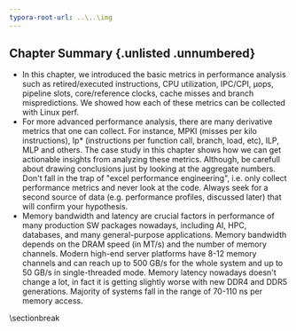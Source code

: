 ```yaml
---
typora-root-url: ..\..\img
---
```


## Chapter Summary {.unlisted .unnumbered}

* In this chapter, we introduced the basic metrics in performance analysis such as retired/executed instructions, CPU utilization, IPC/CPI, μops, pipeline slots, core/reference clocks, cache misses and branch mispredictions. We showed how each of these metrics can be collected with Linux perf.
* For more advanced performance analysis, there are many derivative metrics that one can collect. For instance, MPKI (misses per kilo instructions), Ip* (instructions per function call, branch, load, etc), ILP, MLP and others. The case study in this chapter shows how we can get actionable insights from analyzing these metrics. Although, be carefull about drawing conclusions just by looking at the aggregate numbers. Don't fall in the trap of "excel performance engineering", i.e. only collect performance metrics and never look at the code. Always seek for a second source of data (e.g. performance profiles, discussed later) that will confirm your hypothesis.
* Memory bandwidth and latency are crucial factors in performance of many production SW packages nowadays, including AI, HPC, databases, and many general-purpose applications. Memory bandwidth depends on the DRAM speed (in MT/s) and the number of memory channels. Modern high-end server platforms have 8-12 memory channels and can reach up to 500 GB/s for the whole system and up to 50 GB/s in single-threaded mode. Memory latency nowadays doesn't change a lot, in fact it is getting slightly worse with new DDR4 and DDR5 generations. Majority of systems fall in the range of 70-110 ns per memory access.

\sectionbreak



